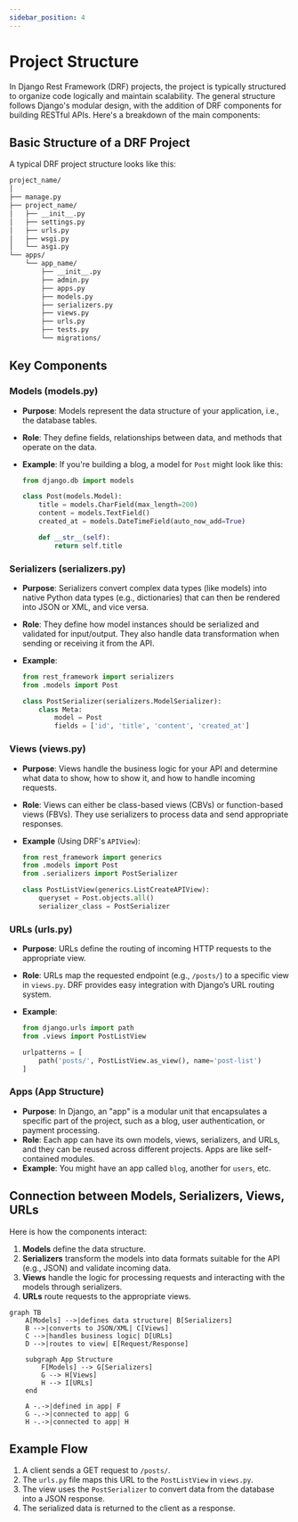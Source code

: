 ```yaml
---
sidebar_position: 4
---
```


# Project Structure

In Django Rest Framework (DRF) projects, the project is typically structured to organize code logically and maintain scalability. The general structure follows Django's modular design, with the addition of DRF components for building RESTful APIs. Here's a breakdown of the main components:

## Basic Structure of a DRF Project

A typical DRF project structure looks like this:

```bash
project_name/
│
├── manage.py
├── project_name/
│   ├── __init__.py
│   ├── settings.py
│   ├── urls.py
│   ├── wsgi.py
│   └── asgi.py
└── apps/
    └── app_name/
        ├── __init__.py
        ├── admin.py
        ├── apps.py
        ├── models.py
        ├── serializers.py
        ├── views.py
        ├── urls.py
        ├── tests.py
        └── migrations/
```

## Key Components

### Models (models.py)

- **Purpose**: Models represent the data structure of your application, i.e., the database tables.
- **Role**: They define fields, relationships between data, and methods that operate on the data.
- **Example**: If you're building a blog, a model for `Post` might look like this:

  ```python
  from django.db import models

  class Post(models.Model):
      title = models.CharField(max_length=200)
      content = models.TextField()
      created_at = models.DateTimeField(auto_now_add=True)

      def __str__(self):
          return self.title
  ```

### Serializers (serializers.py)

- **Purpose**: Serializers convert complex data types (like models) into native Python data types (e.g., dictionaries) that can then be rendered into JSON or XML, and vice versa.
- **Role**: They define how model instances should be serialized and validated for input/output. They also handle data transformation when sending or receiving it from the API.
- **Example**:

  ```python
  from rest_framework import serializers
  from .models import Post

  class PostSerializer(serializers.ModelSerializer):
      class Meta:
          model = Post
          fields = ['id', 'title', 'content', 'created_at']
  ```

### Views (views.py)

- **Purpose**: Views handle the business logic for your API and determine what data to show, how to show it, and how to handle incoming requests.
- **Role**: Views can either be class-based views (CBVs) or function-based views (FBVs). They use serializers to process data and send appropriate responses.
- **Example** (Using DRF's `APIView`):

  ```python
  from rest_framework import generics
  from .models import Post
  from .serializers import PostSerializer

  class PostListView(generics.ListCreateAPIView):
      queryset = Post.objects.all()
      serializer_class = PostSerializer
  ```

### URLs (urls.py)

- **Purpose**: URLs define the routing of incoming HTTP requests to the appropriate view.
- **Role**: URLs map the requested endpoint (e.g., `/posts/`) to a specific view in `views.py`. DRF provides easy integration with Django’s URL routing system.
- **Example**:

  ```python
  from django.urls import path
  from .views import PostListView

  urlpatterns = [
      path('posts/', PostListView.as_view(), name='post-list')
  ]
  ```

### Apps (App Structure)

- **Purpose**: In Django, an "app" is a modular unit that encapsulates a specific part of the project, such as a blog, user authentication, or payment processing.
- **Role**: Each app can have its own models, views, serializers, and URLs, and they can be reused across different projects. Apps are like self-contained modules.
- **Example**: You might have an app called `blog`, another for `users`, etc.

## Connection between Models, Serializers, Views, URLs

Here is how the components interact:

1. **Models** define the data structure.
2. **Serializers** transform the models into data formats suitable for the API (e.g., JSON) and validate incoming data.
3. **Views** handle the logic for processing requests and interacting with the models through serializers.
4. **URLs** route requests to the appropriate views.

```mermaid
graph TB
    A[Models] -->|defines data structure| B[Serializers]
    B -->|converts to JSON/XML| C[Views]
    C -->|handles business logic| D[URLs]
    D -->|routes to view| E[Request/Response]

    subgraph App Structure
        F[Models] --> G[Serializers]
        G --> H[Views]
        H --> I[URLs]
    end

    A -.->|defined in app| F
    G -.->|connected to app| G
    H -.->|connected to app| H
```

## Example Flow

1. A client sends a GET request to `/posts/`.
2. The `urls.py` file maps this URL to the `PostListView` in `views.py`.
3. The view uses the `PostSerializer` to convert data from the database into a JSON response.
4. The serialized data is returned to the client as a response.
